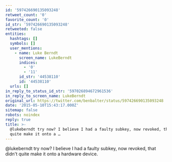 ```yaml
---
id: '597426690135093248'
retweet_count: '0'
favorite_count: '0'
id_str: '597426690135093248'
retweeted: false
entities:
  hashtags: []
  symbols: []
  user_mentions:
    - name: Luke Berndt
      screen_name: LukeBerndt
      indices:
        - '0'
        - '11'
      id_str: '44538110'
      id: '44538110'
  urls: []
in_reply_to_status_id_str: '597026894672961536'
in_reply_to_screen_name: LukeBerndt
original_url: https://twitter.com/benbalter/status/597426690135093248
date: '2015-05-10T15:43:17.000Z'
sitemap: false
robots: noindex
reply: true
title: >-
  @lukeberndt try now? I believe I had a faulty subkey, now revoked, that didn't
  quite make it onto a …
---
```


@lukeberndt try now? I believe I had a faulty subkey, now revoked, that didn't quite make it onto a hardware device.